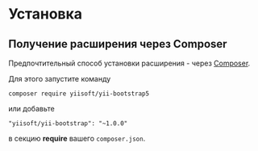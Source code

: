 Установка
=========

## Получение расширения через Composer

Предпочтительный способ установки расширения - через [Composer](https://getcomposer.org/download/).

Для этого запустите команду

```
composer require yiisoft/yii-bootstrap5
```

или добавьте

```
"yiisoft/yii-bootstrap": "~1.0.0"
```

в секцию **require** вашего `composer.json`.
